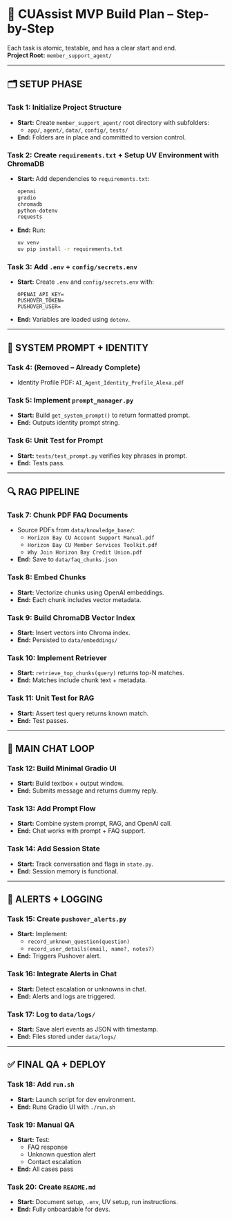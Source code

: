 # 🧱 CUAssist MVP Build Plan – Step-by-Step

Each task is atomic, testable, and has a clear start and end.  
**Project Root:** `member_support_agent/`

---

## 🗂️ SETUP PHASE

### Task 1: Initialize Project Structure

- **Start:** Create `member_support_agent/` root directory with subfolders:
  - `app/`, `agent/`, `data/`, `config/`, `tests/`
- **End:** Folders are in place and committed to version control.

### Task 2: Create `requirements.txt` + Setup UV Environment with ChromaDB

- **Start:** Add dependencies to `requirements.txt`:
  ```txt
  openai
  gradio
  chromadb
  python-dotenv
  requests
  ```
- **End:** Run:
  ```bash
  uv venv
  uv pip install -r requirements.txt
  ```

### Task 3: Add `.env` + `config/secrets.env`

- **Start:** Create `.env` and `config/secrets.env` with:
  ```env
  OPENAI_API_KEY=
  PUSHOVER_TOKEN=
  PUSHOVER_USER=
  ```
- **End:** Variables are loaded using `dotenv`.

---

## 🧠 SYSTEM PROMPT + IDENTITY

### Task 4: (Removed – Already Complete)

- Identity Profile PDF: `AI_Agent_Identity_Profile_Alexa.pdf`

### Task 5: Implement `prompt_manager.py`

- **Start:** Build `get_system_prompt()` to return formatted prompt.
- **End:** Outputs identity prompt string.

### Task 6: Unit Test for Prompt

- **Start:** `tests/test_prompt.py` verifies key phrases in prompt.
- **End:** Tests pass.

---

## 🔍 RAG PIPELINE

### Task 7: Chunk PDF FAQ Documents

- Source PDFs from `data/knowledge_base/`:
  - `Horizon Bay CU Account Support Manual.pdf`
  - `Horizon Bay CU Member Services Toolkit.pdf`
  - `Why Join Horizon Bay Credit Union.pdf`
- **End:** Save to `data/faq_chunks.json`

### Task 8: Embed Chunks

- **Start:** Vectorize chunks using OpenAI embeddings.
- **End:** Each chunk includes vector metadata.

### Task 9: Build ChromaDB Vector Index

- **Start:** Insert vectors into Chroma index.
- **End:** Persisted to `data/embeddings/`

### Task 10: Implement Retriever

- **Start:** `retrieve_top_chunks(query)` returns top-N matches.
- **End:** Matches include chunk text + metadata.

### Task 11: Unit Test for RAG

- **Start:** Assert test query returns known match.
- **End:** Test passes.

---

## 💬 MAIN CHAT LOOP

### Task 12: Build Minimal Gradio UI

- **Start:** Build textbox + output window.
- **End:** Submits message and returns dummy reply.

### Task 13: Add Prompt Flow

- **Start:** Combine system prompt, RAG, and OpenAI call.
- **End:** Chat works with prompt + FAQ support.

### Task 14: Add Session State

- **Start:** Track conversation and flags in `state.py`.
- **End:** Session memory is functional.

---

## 🚨 ALERTS + LOGGING

### Task 15: Create `pushover_alerts.py`

- **Start:** Implement:
  - `record_unknown_question(question)`
  - `record_user_details(email, name?, notes?)`
- **End:** Triggers Pushover alert.

### Task 16: Integrate Alerts in Chat

- **Start:** Detect escalation or unknowns in chat.
- **End:** Alerts and logs are triggered.

### Task 17: Log to `data/logs/`

- **Start:** Save alert events as JSON with timestamp.
- **End:** Files stored under `data/logs/`

---

## ✅ FINAL QA + DEPLOY

### Task 18: Add `run.sh`

- **Start:** Launch script for dev environment.
- **End:** Runs Gradio UI with `./run.sh`

### Task 19: Manual QA

- **Start:** Test:
  - FAQ response
  - Unknown question alert
  - Contact escalation
- **End:** All cases pass

### Task 20: Create `README.md`

- **Start:** Document setup, `.env`, UV setup, run instructions.
- **End:** Fully onboardable for devs.
